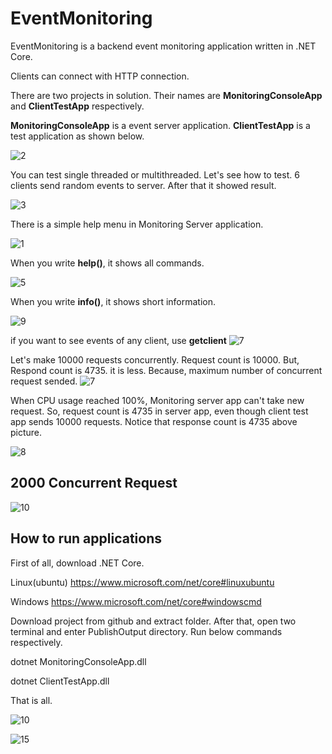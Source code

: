 # EventMonitoring

EventMonitoring is a backend event monitoring application written in .NET Core.

Clients can connect with HTTP connection.

There are two projects in solution. Their names are <b>MonitoringConsoleApp</b> and <b>ClientTestApp</b> respectively.

<b>MonitoringConsoleApp</b> is a event server application. <b>ClientTestApp</b> is a test application as shown below.

![2](https://cloud.githubusercontent.com/assets/1851856/24094103/d64e1e94-0d5f-11e7-9373-4170f8a3fa63.PNG)

You can test single threaded or multithreaded. Let's see how to test. 6 clients send random events to server. After that it showed result.

![3](https://cloud.githubusercontent.com/assets/1851856/24094101/d6433150-0d5f-11e7-9be3-2b0ce6ace547.PNG)

There is a simple help menu in Monitoring Server application.

![1](https://cloud.githubusercontent.com/assets/1851856/24094102/d6486710-0d5f-11e7-8c40-3b78c059d317.PNG)

When you write <b>help()</b>, it shows all commands.

![5](https://cloud.githubusercontent.com/assets/1851856/24094098/d623be9c-0d5f-11e7-955a-41eee83ae56b.PNG)

When you write <b>info()</b>, it shows short information.

![9](https://cloud.githubusercontent.com/assets/1851856/24094095/d61e4b2e-0d5f-11e7-94ba-78bc5969bbdc.PNG)

if you want to see events of any client, use <b>getclient</b>
![7](https://cloud.githubusercontent.com/assets/1851856/24094097/d623718a-0d5f-11e7-9ac6-3f4f87a22a5c.PNG)

Let's make 10000 requests concurrently. Request count is 10000. But, Respond count is 4735. it is less. Because, maximum number of concurrent request sended. 
![7](https://cloud.githubusercontent.com/assets/1851856/24085575/4f55dac4-0d07-11e7-9a69-0bac6e42af53.PNG)

When CPU usage reached 100%, Monitoring server app can't take new request. So, request count is 4735 in server app, even though client test app sends 10000 requests. Notice that response count is 4735 above picture. 

![8](https://cloud.githubusercontent.com/assets/1851856/24085678/b7e9cfc2-0d08-11e7-89b4-ea67d4c2d377.PNG)

## 2000 Concurrent Request

![10](https://cloud.githubusercontent.com/assets/1851856/24334575/08e7af54-1275-11e7-9791-7e4d2c9b9d92.PNG)

## How to run applications

First of all, download .NET Core.

Linux(ubuntu)
https://www.microsoft.com/net/core#linuxubuntu

Windows
https://www.microsoft.com/net/core#windowscmd

Download project from github and extract folder. After that, open two terminal and enter PublishOutput directory. Run below commands respectively.

dotnet MonitoringConsoleApp.dll

dotnet ClientTestApp.dll

That is all.

![10](https://cloud.githubusercontent.com/assets/1851856/24094608/23a5071e-0d62-11e7-9a21-d3f1e8a8fa60.PNG)

![15](https://cloud.githubusercontent.com/assets/1851856/24101940/d6e46df4-0d82-11e7-8e61-e799b10a67aa.PNG)

